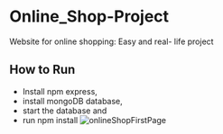 # Online_Shop-Project
Website for online shopping:  Easy and real- life project

## How to Run
  - Install npm express, 
  - install mongoDB database, 
  - start the database and 
  - run npm install
![onlineShopFirstPage](https://user-images.githubusercontent.com/114183358/211814826-30fb54f9-d65c-4ea7-999a-5364bd59a443.png)
